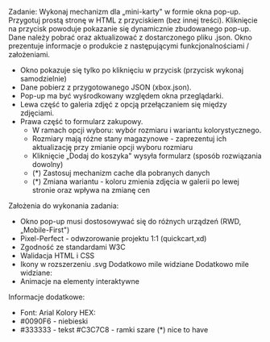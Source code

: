 Zadanie: Wykonaj mechanizm dla „mini-karty" w formie okna pop-up.
Przygotuj prostą stronę w HTML z przyciskiem (bez innej treści). Kliknięcie na przycisk powoduje pokazanie się dynamicznie zbudowanego pop-up. Dane należy pobrać oraz aktualizować z dostarczonego pliku .json.
Okno prezentuje informacje o produkcie z następującymi funkcjonalnościami / założeniami.
- Okno pokazuje się tylko po kliknięciu w przycisk (przycisk wykonaj samodzielnie)
- Dane pobierz z przygotowanego JSON (xbox.json).
- Pop-up ma być wyśrodkowany względem okna przeglądarki.
- Lewa część to galeria zdjęć z opcją przełączaniem się między zdjęciami.
- Prawa część to formularz zakupowy.
    - W ramach opcji wyboru: wybór rozmiaru i wariantu kolorystycznego.
    - Rozmiary mają różne stany magazynowe - zaprezentuj ich aktualizację przy zmianie opcji wyboru rozmiaru
    - Kliknięcie „Dodaj do koszyka" wysyła formularz (sposób rozwiązania dowolny)
    - (*) Zastosuj mechanizm cache dla pobranych danych
    - (*) Zmiana wariantu - koloru zmienia zdjęcia w galerii po lewej stronie oraz wpływa na zmianę cen

Założenia do wykonania zadania:
- Okno pop-up musi dostosowywać się do różnych urządzeń (RWD, „Mobile-First")
- Pixel-Perfect - odwzorowanie projektu 1:1 (quickcart,xd)
- Zgodność ze standardami W3C
- Walidacja HTML i CSS
- Ikony w rozszerzeniu .svg Dodatkowo mile widziane
Dodatkowo mile widziane:
- Animacje na elementy interaktywne

Informacje dodatkowe:
- Font: Arial
Kolory HEX:
- #0090F6 - niebieski
- #333333 - tekst #C3C7C8 - ramki szare
(*) nice to have
